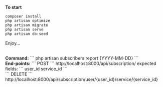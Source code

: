<b>To start</b>
```
composer install
php artisan optimize
php artisan migrate
php artisan serve
php artisan db:seed
```
<p>Enjoy...</p>
<br />
<b>Command:</b>
```
php artisan subscribers:report {YYYY-MM-DD}
```
<br>
<b>End-points:</b>
```
POST
```
 http://localhost:8000/api/subscription/
expected fields: 
```
user_id
service_id
```
<br/>
```
DELETE
``` 
http://localhost:8000/api/subscription/user/{user_id}/service/{service_id}
